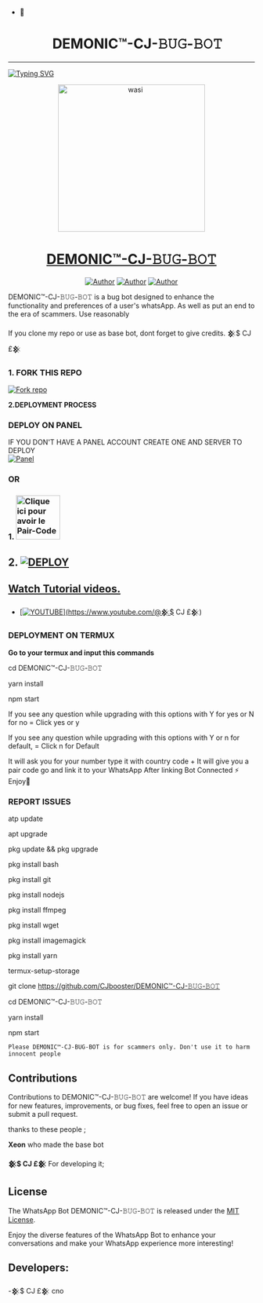 - 👋 <h1 align="center"> DEMONIC™-CJ-𝙱𝚄𝙶-𝙱𝙾𝚃 </h1>
<p align="center">  
  
***
  
<a href="https://git.io/typing-svg"><img src="https://readme-typing-svg.demolab.com?font=Black+Ops+One&size=50&pause=1000&color=1BAFBAFF&center=true&width=910&height=100&lines=THANKS FOR CHOOSING ;DEMONIC™-CJ-𝙱𝚄𝙶-𝙱𝙾𝚃;WHATSAPP+BUG+BOT;CREATED+BY+𒆜$ CJ £𒆜;RELEASED+05.08.24" alt="Typing SVG" /></a>
  </p>

  <p align="center">  
  <a href="https://whatsapp.com/channel/0029VajOKquG3R3pOUajb71j">
    <img alt="wasi" height="300" src="https://telegra.ph/file/3a21bf26bedef7966fd74.jpg">
    <h1 align="center">DEMONIC™-CJ-𝙱𝚄𝙶-𝙱𝙾𝚃</h1>
  </a>
</p>
<p align="center">
<a href="https://github.com/CJbooster"><img title="Author" src="https://i.imgur.com/hHGgowS.jpeg&"></a> <a href="https://whatsapp.com/channel/0029VajOKquG3R3pOUajb71j"><img title="Author" src="https://img.shields.io/badge/CHANNEL-black?style=for-the-badge&logo=whatsapp"></a> <a href="https://wa.me/+2348138621982"><img title="Author" src="https://img.shields.io/badge/CHAT US-black?style=for-the-badge&logo=whatsapp"></a>

   
   

DEMONIC™-CJ-𝙱𝚄𝙶-𝙱𝙾𝚃 is a bug bot designed to enhance the functionality and preferences of a user's whatsApp. As well as put an end to the era of scammers. Use reasonably

If you clone my repo or use as base bot, dont forget to give credits. 𒆜$ CJ £𒆜
### 1. FORK THIS REPO

<a href='https://github.com/CJbooster/DEMONIC™-CJ-𝙱𝚄𝙶-𝙱𝙾𝚃/fork' target="_blank"><img alt='Fork repo' src='https://img.shields.io/badge/Fork This Repo-black?style=for-the-badge&logo=git&logoColor=white'/></a>
   


 **2.DEPLOYMENT PROCESS**
### DEPLOY ON PANEL
IF YOU DON'T HAVE A PANEL ACCOUNT CREATE ONE AND SERVER TO DEPLOY 
    <br>
    <a href='https://bot-hosting.net/?aff=1264676029318955030' target="_blank"><img alt='Panel' src='https://img.shields.io/badge/-Deploy-red?style=for-the-badge&logo=panel&logoColor=white'/></a>

### OR
### 1. <a href="https://𒆜$CJ£𒆜session.onrender.com/"><img src="https://img.shields.io/badge/PAIR_CODE-green" alt="Clique ici pour avoir le Pair-Code" width="90"></a>

## 2. <a href='https://dashboard.render.com/web/new' target="_blank"><img alt='DEPLOY' src='https://img.shields.io/badge/-Deploy on render-black?style=for-the-badge&logo=render&logoColor=white'/>
## Watch Tutorial videos.
* [![YOUTUBE](https://img.shields.io/badge/HOW_TO_DEPLOY-red?style=for-the-badge&logo=youtube&logoColor=white)](https://www.youtube.com/@𒆜$ CJ £𒆜)

### DEPLOYMENT ON TERMUX

**Go to your termux and input this commands**





cd DEMONIC™-CJ-𝙱𝚄𝙶-𝙱𝙾𝚃

yarn install
   
npm start


If you see any question while upgrading with this options with Y for yes or N for no = Click yes or y

If you see any question while upgrading with this options with Y or n for default, = Click n for Default



 It will ask you for your number type it with country code +
 It will give you a pair code go and link it to your WhatsApp 
 After linking
 Bot Connected ⚡
 Enjoy🤖

### REPORT ISSUES

atp update
   

apt upgrade

pkg update && pkg upgrade

pkg install bash

 pkg install git

 pkg install nodejs

pkg install ffmpeg

pkg install wget

pkg install imagemagick

 pkg install yarn

termux-setup-storage

git clone https://github.com/CJbooster/DEMONIC™-CJ-𝙱𝚄𝙶-𝙱𝙾𝚃

 cd DEMONIC™-CJ-𝙱𝚄𝙶-𝙱𝙾𝚃
 
 yarn install
 
 npm start

`Please DEMONIC™-CJ-𝙱𝚄𝙶-𝙱𝙾𝚃 is for scammers only. Don't use it to harm innocent people`


## Contributions

Contributions to DEMONIC™-CJ-𝙱𝚄𝙶-𝙱𝙾𝚃 are welcome! If you have ideas for new features, improvements, or bug fixes, feel free to open an issue or submit a pull request. <br>

   thanks to these people ;

   **Xeon** who made the base bot

   **𒆜$ CJ £𒆜** For developing it; <br>


## License

The WhatsApp Bot DEMONIC™-CJ-𝙱𝚄𝙶-𝙱𝙾𝚃 is released under the [MIT License](https://opensource.org/licenses/MIT).

Enjoy the diverse features of the WhatsApp Bot to enhance your conversations and make your WhatsApp experience more interesting!

## Developers:

-𒆜$ CJ £𒆜
cno<!---
CJ-LAP/CJ-LAP is a ✨ special ✨ repository because its `README.md` (this file) appears on your GitHub profile.
You can click the Preview link to take a look at your changes.
--->
